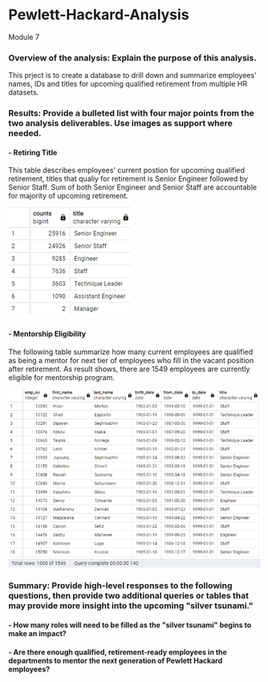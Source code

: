 # Pewlett-Hackard-Analysis
Module 7
### Overview of the analysis: Explain the purpose of this analysis.
  This prject is to create a database to drill down and summarize employees' names, IDs and titles for upcoming qualified retirement from multiple HR datasets. 
 
### Results: Provide a bulleted list with four major points from the two analysis deliverables. Use images as support where needed.
 #### - Retiring Title
  This table describes employees' current postion for upcoming qualified retirement, titles that qualiy for retirement is Senior Engineer followed by Senior Staff. Sum of both Senior Engineer and Senior Staff are accountable for majority of upcoming retirement.  
  
  ![Image](https://github.com/jilldvn/Pewlett-Hackard-Analysis/blob/main/graph/retiring_title.png)

 #### - Mentorship Eligibility
  The following table summarize how many current employees are qualified as being a mentor for next tier of employees who fill in the vacant position after retirement.
As result shows, there are 1549 employees are currently eligible for mentorship program. 

![Image](https://github.com/jilldvn/Pewlett-Hackard-Analysis/blob/main/graph/mentorship_eligibilty.png)

### Summary: Provide high-level responses to the following questions, then provide two additional queries or tables that may provide more insight into the upcoming "silver tsunami."
 #### - How many roles will need to be filled as the "silver tsunami" begins to make an impact?
 #### - Are there enough qualified, retirement-ready employees in the departments to mentor the next generation of Pewlett Hackard employees?
